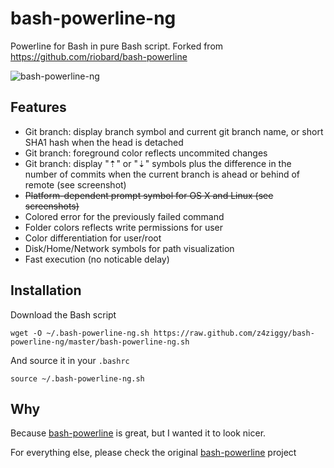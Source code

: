 # bash-powerline-ng

Powerline for Bash in pure Bash script.
Forked from https://github.com/riobard/bash-powerline


![bash-powerline-ng](https://raw.github.com/z4ziggy/bash-powerline-ng/master/screenshots/terminal1.png)

## Features

* Git branch: display branch symbol and current git branch name, or short SHA1 hash when the head is detached
* Git branch: foreground color reflects uncommited changes
* Git branch: display "⇡" or "⇣" symbols plus the difference in the number of commits when the current branch is ahead or behind of remote (see screenshot)
* ~~Platform-dependent prompt symbol for OS X and Linux (see screenshots)~~
* Colored error for the previously failed command
* Folder colors reflects write permissions for user
* Color differentiation for user/root
* Disk/Home/Network symbols for path visualization
* Fast execution (no noticable delay)


## Installation

Download the Bash script

    wget -O ~/.bash-powerline-ng.sh https://raw.github.com/z4ziggy/bash-powerline-ng/master/bash-powerline-ng.sh

And source it in your `.bashrc`

    source ~/.bash-powerline-ng.sh

## Why

Because [bash-powerline](https://github.com/riobard/bash-powerline) is great, 
but I wanted it to look nicer.

For everything else, please check the original [bash-powerline](https://github.com/riobard/bash-powerline) project

